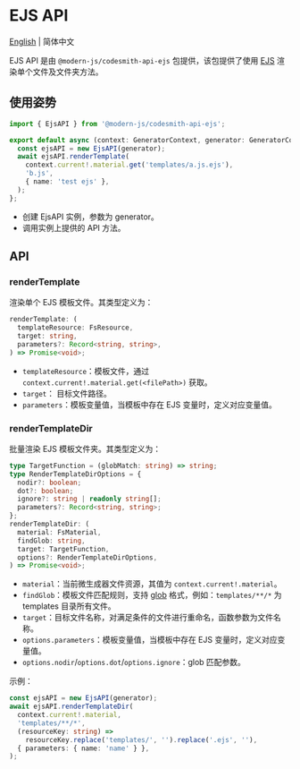 # EJS API

[English](../../zh/api/ejs.md) | 简体中文

EJS API 是由 `@modern-js/codesmith-api-ejs` 包提供，该包提供了使用 [EJS](https://ejs.co/) 渲染单个文件及文件夹方法。

## 使用姿势

```ts
import { EjsAPI } from '@modern-js/codesmith-api-ejs';

export default async (context: GeneratorContext, generator: GeneratorCore) => {
  const ejsAPI = new EjsAPI(generator);
  await ejsAPI.renderTemplate(
    context.current!.material.get('templates/a.js.ejs'),
    'b.js',
    { name: 'test ejs' },
  );
};
```

- 创建 EjsAPI 实例，参数为 generator。
- 调用实例上提供的 API 方法。

## API

### renderTemplate

渲染单个 EJS 模板文件。其类型定义为：

```ts
renderTemplate: (
  templateResource: FsResource,
  target: string,
  parameters?: Record<string, string>,
) => Promise<void>;
```

- `templateResource`：模板文件，通过 `context.current!.material.get(<filePath>)` 获取。
- `target`： 目标文件路径。
- `parameters`：模板变量值，当模板中存在 EJS 变量时，定义对应变量值。

### renderTemplateDir

批量渲染 EJS 模板文件夹。其类型定义为：

```ts
type TargetFunction = (globMatch: string) => string;
type RenderTemplateDirOptions = {
  nodir?: boolean;
  dot?: boolean;
  ignore?: string | readonly string[];
  parameters?: Record<string, string>;
};
renderTemplateDir: (
  material: FsMaterial,
  findGlob: string,
  target: TargetFunction,
  options?: RenderTemplateDirOptions,
) => Promise<void>;
```

- `material`：当前微生成器文件资源，其值为 `context.current!.material`。
- `findGlob`：模板文件匹配规则，支持 [glob](https://www.npmjs.com/package/glob) 格式，例如：`templates/**/*` 为 templates 目录所有文件。
- `target`：目标文件名称，对满足条件的文件进行重命名，函数参数为文件名称。
- `options.parameters`：模板变量值，当模板中存在 EJS 变量时，定义对应变量值。
- `options.nodir`/`options.dot`/`options.ignore`：glob 匹配参数。

示例：

```ts
const ejsAPI = new EjsAPI(generator);
await ejsAPI.renderTemplateDir(
  context.current!.material,
  'templates/**/*',
  (resourceKey: string) =>
    resourceKey.replace('templates/', '').replace('.ejs', ''),
  { parameters: { name: 'name' } },
);
```
